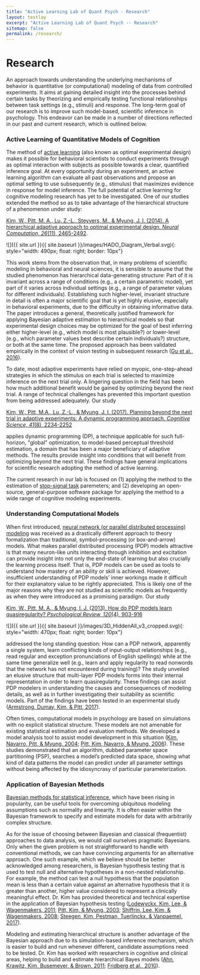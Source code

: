 ```yaml
---
title: "Active Learning Lab of Quant Psych - Research"
layout: textlay
excerpt: "Active Learning Lab of Quant Psych -- Research"
sitemap: false
permalink: /research/
---
```


# Research

An approach towards understanding the underlying mechanisms of behavior is quantitative (or computational) modeling of data from controlled experiments. It aims at gaining detailed insight into the processes behind certain tasks by theorizing and empirically testing functional relationships between task settings (e.g., stimuli) and response. The long-term goal of our research is to improve such model-based, scientific inference in psychology. This endeavor can be made in a number of directions reflected in our past and current research, which is outlined below.

### Active Learning of Quantitative Models of Cognition

The method of [active learning](https://en.wikipedia.org/wiki/Active_learning_(machine_learning)) (also known as optimal exeprimental design) makes it possible for behavioral scientists to conduct experiments through as optimal interaction with subjects as possible towards a clear, quantified inference goal. At every opportunity during an experiment, an active learning algorithm can evaluate all past observations and propose an optimal setting to use subsequently (e.g., stimulus) that maximizes evidence in response for model inference. The full potential of active learning for cognitive modeling research has yet to be investigated. One of our studies extended the method so as to take advantage of the hierarchical structure of a phenomenon under study:

[Kim, W., Pitt, M. A., Lu, Z.-L., Steyvers, M., & Myung, J. I. (2014). A hierarchical adaptive approach to optimal experimental design. *Neural Computation, 26*(11), 2465-2492](https://www.mitpressjournals.org/doi/abs/10.1162/NECO_a_00654).

![]({{ site.url }}{{ site.baseurl }}/images/HADO_Diagram_Verbal.svg){: style="width: 490px; float: right; border: 10px"}

This work stems from the observation that, in many problems of scientific modeling in behavioral and neural sciences, it is sensible to assume that the studied phenomenon has hierarchical data-generating structure: Part of it is invariant across a range of conditions (e.g., a certain parametric model), yet part of it varies across individual settings (e.g., a range of parameter values for different individuals). Establishing such higher-level, invariant structure in detail is often a major scientific goal that is yet highly elusive, especially in behavioral experiments, due to the difficulty in obtaining informative data. The paper introduces a general, theoretically justified framework for applying Bayesian adaptive estimation to hierarchical models so that experimental design choices may be optimized for the goal of best inferring either higher-level (e.g., which model is most plausible?) or lower-level (e.g., which parameter values best describe certain individuals?) structure, or both at the same time. The proposed approach has been validated empirically in the context of vision testing in subsequent research ([Gu et al., 2016](http://jov.arvojournals.org/article.aspx?articleid=2516884)). 

To date, most adaptive experiments have relied on myopic, one-step-ahead strategies in which the stimulus on each trial is selected to maximize inference on the next trial only. A lingering question in the field has been how much additional benefit would
be gained by optimizing beyond the next trial. A range of technical challenges has prevented this important question from being addressed adequately. Our study

[Kim, W., Pitt, M.A., Lu, Z.-L., & Myung, J. I. (2017). Planning beyond the next trial in adaptive experiments: A dynamic programming approach. *Cognitive Science, 41*(8), 2234-2252](http://onlinelibrary.wiley.com/doi/10.1111/cogs.12467/full)

applies dynamic programming (DP), a technique applicable for such full-horizon, "global" optimization, to model-based perceptual
threshold estimation, a domain that has been a major beneficiary of adaptive methods. The results provide insight into conditions that will benefit from optimizing beyond the next trial. These findings have general implications for scientific research adopting the method of active learning.

The current research in our lab is focused on (1) applying the method to the estimation of [stop-signal task](http://www.cambridgecognition.com/cantab/cognitive-tests/executive-function/stop-signal-task-sst/) paremeters; and (2) developing an open-source, general-purpose software package for applying the method to a wide range of cognitive modeling experiments. 

### Understanding Computational Models

When first introduced, [neural network (or parallel distributed processing) modeling](https://en.wikipedia.org/wiki/Connectionism) was received as a drastically different approach to theory formalization than traditional, symbol-processing (or box-and-arrow) models. What makes parallel distributed processing (PDP) models attractive is that many neuron-like units interacting through inhibition and excitation can provide insight into not only the end-state of learning but also crucially the learning process itself. That is, PDP models can be used as tools to understand how mastery of an ability or skill is achieved. However, insufficient understanding of PDP models’ inner workings made it difficult for their explanatory value to be rightly appreciated. This is likely one of the major reasons why they are not studied as scientific models as frequently as when they were introduced as a promising paradigm. Our study

[Kim, W., Pitt, M. A., & Myung, I. J. (2013). How do PDP models learn quasiregularity? *Psychological Review, 120*(4), 903-916](http://psycnet.apa.org/record/2013-31538-001)

![]({{ site.url }}{{ site.baseurl }}/images/3D_HiddenAll_v3_cropped.svg){: style="width: 470px; float: right; border: 10px"}

addressed the long standing question: How can a PDP network, apparently a single system, learn conflicting kinds of input-output relationships (e.g., read regular and exception pronunciations of English spellings) while at the same time generalize well (e.g., learn and apply regularity to read nonwords that the network has not encountered during training)? The study unveiled an elusive structure that multi-layer PDP models forms into their internal representation in order to learn quasiregularity. These findings can assist PDP modelers in understanding the causes and consequences of modeling details, as well as in further investigating their suitability as scientific models. Part of the findings have been tested in an experimental study ([Armstrong, Dumay, Kim, & Pitt, 2017](http://psycnet.apa.org/record/2017-03298-005)).

Often times, computational models in psychology are based on simulations with no explicit statistical structure. These models are not amenable for existing statistical estimation and evaluation methods. We developed a model analysis tool to assist model development in this situation ([Kim, Navarro, Pitt, & Myung, 2004](http://papers.nips.cc/paper/2374-an-mcmc-based-method-of-comparing-connectionist-models-in-cognitive-science.pdf); [Pitt, Kim, Navarro, & Myung, 2006](http://psycnet.apa.org/record/2006-01885-003)). These studies demonstrated that an algorithm, dubbed parameter space partitioning (PSP), searches a model’s predicted data space, showing what kind of data patterns the model can predict under all parameter settings without being affected by the idiosyncrasy of particular parameterization.

### Application of Bayesian Methods

[Bayesian methods for statistical inference](https://en.wikipedia.org/wiki/Bayesian_inference), which have been rising in popularity, can be useful tools for overcoming ubiquitous modeling assumptions such as normality and linearity. It is often easier within the Bayesian framework to specify and estimate models for data with arbitrarily complex structure.

As for the issue of choosing between Bayesian and classical (frequentist) approaches to data analysis, we would call ourselves pragmatic Bayesians. Only when the given problem is not straightforward to handle with conventional methods, we can have convincing arguments for an alternative approach. One such example, which we believe should be better acknowledged among researchers, is Bayesian hypothesis testing that is used to test null and alternative hypotheses in a non-nested relationship. For example, the method can test a null hypothesis that the population mean is less than a certain value against an alternative hypothesis that it is greater than another, higher value considered to represent a clinically meaningful effect. Dr. Kim has provided theoretical and technical expertise in the application of Bayesian hypothesis testing ([Lodewyckx, Kim, Lee, & Wagenmakers, 2011](http://www.sciencedirect.com/science/article/pii/S0022249611000423); [Pitt, Kim, & Myung, 2003](https://link.springer.com/article/10.3758/BF03196467); [Shiffrin, Lee, Kim, & Wagenmakers, 2008](http://onlinelibrary.wiley.com/doi/10.1080/03640210802414826/full); [Steegen, Kim, Pestman, Tuerlinckx, & Vanpaemel, 2017](https://www.sciencedirect.com/science/article/pii/S0022249617300275)).

Modeling and estimating hierarchical structure is another advantage of the Bayesian approach due to its simulation-based inference mechanism, which is easier to build and run whenever different, candidate assumptions need to be tested. Dr. Kim has worked with researchers in cognitive and clinical areas, helping to build and estimate hierarchical Bayes models ([Ahn, Krawitz, Kim, Busemeyer, & Brown, 2011](http://psycnet.apa.org/record/2011-09442-003); [Fridberg et al., 2010](http://www.sciencedirect.com/science/article/pii/S0022249609001205)).
